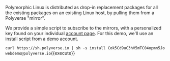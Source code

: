Polymorphic Linux is distributed as drop-in replacement packages for all the existing packages on an existing Linux
host, by pulling them from a Polyverse "mirror".

We provide a simple script to subscribe to the mirrors, with a personalized key found on your individual
[account page](https://polyverse.com/account). For this demo, we'll use an install script from a demo account.

`curl https://sh.polyverse.io | sh -s install Cok5Cd9uC3hV5mTC04opmn5Jo webdemo@polyverse.io`{{execute}}